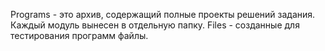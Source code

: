 Programs - это архив, содержащий полные проекты решений задания. Каждый модуль вынесен в отдельную папку.
Files - созданные для тестирования программ файлы.
